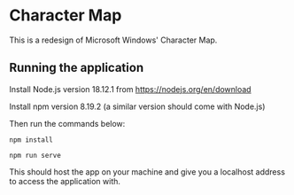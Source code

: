 # Character Map

This is a redesign of Microsoft Windows' Character Map.

## Running the application

Install Node.js version 18.12.1 from https://nodejs.org/en/download

Install npm version 8.19.2 (a similar version should come with Node.js)

Then run the commands below:
```
npm install
```

```
npm run serve
```

This should host the app on your machine and give you a localhost address to access the application with.
